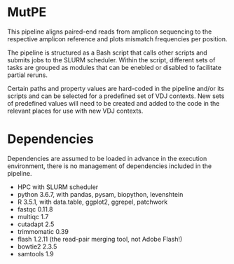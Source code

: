 # MutPE

This pipeline aligns paired-end reads from amplicon sequencing to the respective amplicon reference and plots mismatch frequencies per position.

The pipeline is structured as a Bash script that calls other scripts and submits jobs to the SLURM scheduler. Within the script, different sets of tasks are grouped as modules that can be enebled or disabled to facilitate partial reruns.

Certain paths and property values are hard-coded in the pipeline and/or its scripts and can be selected for a predefined set of VDJ contexts. New sets of predefined values will need to be created and added to the code in the relevant places for use with new VDJ contexts.

# Dependencies

Dependencies are assumed to be loaded in advance in the execution environment, there is no management of dependencies included in the pipeline.

* HPC with SLURM scheduler
* python 3.6.7, with pandas, pysam, biopython, levenshtein
* R 3.5.1, with data.table, ggplot2, ggrepel, patchwork
* fastqc 0.11.8
* multiqc 1.7
* cutadapt 2.5
* trimmomatic 0.39
* flash 1.2.11 (the read-pair merging tool, not Adobe Flash!)
* bowtie2 2.3.5
* samtools 1.9
